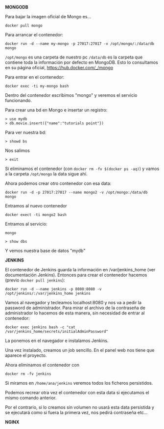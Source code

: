 **MONGODB**
 
Para bajar la imagen oficial de Mongo es...

    docker pull mongo

Para arrancar el contenedor:

    docker run -d --name my-mongo -p 27017:27017 -v /opt/mongo/:/data/db mongo
 
    
`/opt/mongo` es una carpeta de nuestro pc
`/data/db`  es la carpeta que contiene toda la información por defecto en MongoDB. Esto lo consultamos en su página oficial,
  https://hub.docker.com/_/mongo
 

Para entrar en el contenedor:

    docker exec -ti my-mongo bash
    
Dentro del contenedor escribimos "mongo" y veremos el servicio funcionando.

Para crear una bd en Mongo e insertar un registro:

    > use mydb
    > db.movie.insert({"name":"tutorials point"})

Para ver nuestra bd:

    > showd bs

Nos salimos

    > exit
    
Si eliminamos el contenedor (con `docker rm -fv $(docker ps -aq)`) y vamos a la carpeta `/opt/mongo` la 
 data sigue ahí.
 
Ahora podemos crear otro contenedor con esa data:

    docker run -d -p 27017:27017 --name mongo2 -v /opt/mongo:/data/db mongo

Entramos al nuevo contenedor

    docker exect -ti mongo2 bash
    
Entramos al servicio:
    
    mongo
    
    > show dbs
    
Y vemos nuestra base de datos "mydb"



 

 

**JENKINS**

    
    
El contenedor de Jenkins guarda la información en /var/jenkins_home (ver documentación Jenkins). Entonces para
crear el contenedor hacemos (previo `docker pull jenkins`):

    docker run -d --name jenkins -p 8080:8080 -v /opt/jenkins/:/var/jenkins_home jenkins
    
Vamos al navegador y tecleamos localhost:8080 y nos va a pedir la password de administrador.
Para mirar el archivo de la contraseña de administrador lo hacemos de esta manera, sin necesidad de entrar al contenedor:

    docker exec jenkins bash -c "cat /var/jenkins_home/secrets/initialAdminPassword"

La ponemos en el navegador e instalamos Jenkins.

Una vez instalado, creamos un job sencillo. En el panel web nos tiene que aparece el proyecto.

Ahora eliminamos el contenedor con 
    
    docker rm -fv jenkins

Si miramos en `/home/ana/jenkins` veremos todos los ficheros persistidos. 

Podemos recrear otra vez el contenedor con esta data si ejecutamos el mismo comando anterior. 


Por el contrario, si lo creamos sin volumen no usará esta data persistida y se ejecutará como si fuera la
primera vez, nos pedirá contraseña etc...


**NGINX**


    

    
    
    
